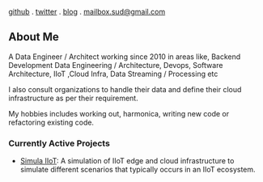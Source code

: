 [github](https://www.github.com/sudhanshu-chauhan) . [twitter](https://twitter.com/Sud_daemon) . [blog](https://medium.com/@minimalpanda) . mailbox.sud@gmail.com

## About Me

A Data Engineer / Architect working since 2010 in areas like, Backend Development 
Data Engineering / Architecture, Devops, Software Architecture, IIoT ,Cloud Infra,
Data Streaming / Processing etc

I also consult organizations to handle their data and define their 
cloud infrastructure as per their requirement.

My hobbies includes working out, harmonica, writing new code or refactoring existing
code.

### Currently Active Projects
- [Simula IIoT](https://github.com/sudhanshu-chauhan/simula_iiot):
A simulation of IIoT edge and cloud infrastructure to simulate different scenarios
that typically occurs in an IIoT ecosystem.
